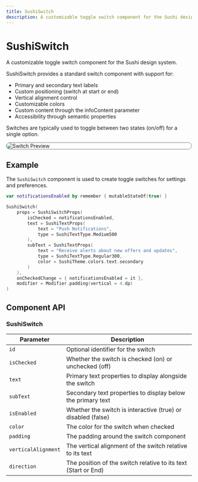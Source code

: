 ```yaml
---
title: SushiSwitch
description: A customizable toggle switch component for the Sushi design system.
---
```


# SushiSwitch

A customizable toggle switch component for the Sushi design system.

SushiSwitch provides a standard switch component with support for:

- Primary and secondary text labels
- Custom positioning (switch at start or end)
- Vertical alignment control
- Customizable colors
- Custom content through the infoContent parameter
- Accessibility through semantic properties

Switches are typically used to toggle between two states (on/off) for a single option.

<div style="max-width: 800px; max-height: 340px; border-radius: 20px; overflow: hidden; border: 1px solid #777;">
    <img src="../preview_switch.png" alt="Switch Preview">
</div>

## Example

The `SushiSwitch` component is used to create toggle switches for settings and preferences.

```kotlin
var notificationsEnabled by remember { mutableStateOf(true) }

SushiSwitch(
    props = SushiSwitchProps(
        isChecked = notificationsEnabled,
        text = SushiTextProps(
            text = "Push Notifications",
            type = SushiTextType.Medium500
        ),
        subText = SushiTextProps(
            text = "Receive alerts about new offers and updates",
            type = SushiTextType.Regular300,
            color = SushiTheme.colors.text.secondary
        )
    ),
    onCheckedChange = { notificationsEnabled = it },
    modifier = Modifier.padding(vertical = 4.dp)
)
```

## Component API

### SushiSwitch

| Parameter                               | Description                      |
|-----------------------------------------|----------------------------------|
| <div class='parameter'>`id`</div>| Optional identifier for the switch |
| <div class='parameter'>`isChecked`</div>| Whether the switch is checked (on) or unchecked (off) |
| <div class='parameter'>`text`</div>| Primary text properties to display alongside the switch |
| <div class='parameter'>`subText`</div>| Secondary text properties to display below the primary text |
| <div class='parameter'>`isEnabled`</div>| Whether the switch is interactive (true) or disabled (false) |
| <div class='parameter'>`color`</div>| The color for the switch when checked |
| <div class='parameter'>`padding`</div>| The padding around the switch component |
| <div class='parameter'>`verticalAlignment`</div>| The vertical alignment of the switch relative to its text |
| <div class='parameter'>`direction`</div>| The position of the switch relative to its text (Start or End) |